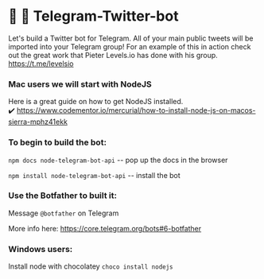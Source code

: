 # 🤖 💬 Telegram-Twitter-bot

Let's build a Twitter bot for Telegram.  All of your main public tweets will be imported into your Telegram group! For an example of this in action check out the great work that Pieter Levels.io has done with his group. https://t.me/levelsio





### Mac users we will start with NodeJS

Here is a great guide on how to get NodeJS installed.  
✔️ https://www.codementor.io/mercurial/how-to-install-node-js-on-macos-sierra-mphz41ekk



### To begin to build the bot:

`npm docs node-telegram-bot-api` -- pop up the docs in the browser

`npm install node-telegram-bot-api` -- install the bot




### Use the Botfather to built it:

Message `@botfather` on Telegram

More info here: https://core.telegram.org/bots#6-botfather



### Windows users:
Install node with chocolatey `choco install nodejs`




